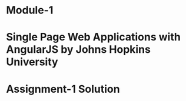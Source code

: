 # Module-1
# Single Page Web Applications with AngularJS by Johns Hopkins University
# Assignment-1 Solution

